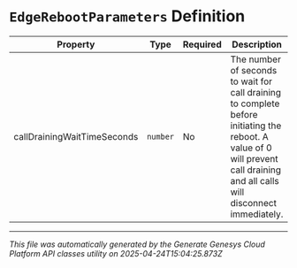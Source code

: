 # `EdgeRebootParameters` Definition

| Property | Type | Required | Description |
|----------|------|----------|-------------|
| callDrainingWaitTimeSeconds | `number` | No | The number of seconds to wait for call draining to complete before initiating the reboot. A value of 0 will prevent call draining and all calls will disconnect immediately. |

---

*This file was automatically generated by the Generate Genesys Cloud Platform API classes utility on 2025-04-24T15:04:25.873Z*